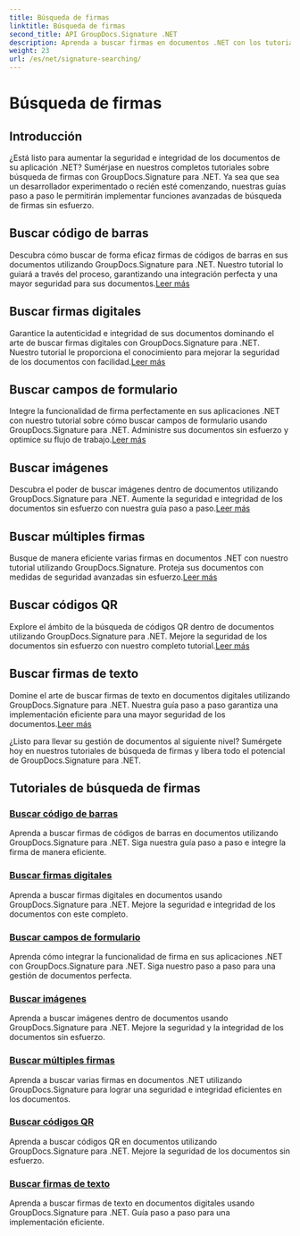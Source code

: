 ```yaml
---
title: Búsqueda de firmas
linktitle: Búsqueda de firmas
second_title: API GroupDocs.Signature .NET
description: Aprenda a buscar firmas en documentos .NET con los tutoriales de GroupDocs.Signature para .NET. Mejore la seguridad con búsquedas de códigos de barras, digitales, imágenes, texto y códigos QR.
weight: 23
url: /es/net/signature-searching/
---
```


# Búsqueda de firmas

## Introducción

¿Está listo para aumentar la seguridad e integridad de los documentos de su aplicación .NET? Sumérjase en nuestros completos tutoriales sobre búsqueda de firmas con GroupDocs.Signature para .NET. Ya sea que sea un desarrollador experimentado o recién esté comenzando, nuestras guías paso a paso le permitirán implementar funciones avanzadas de búsqueda de firmas sin esfuerzo.

## Buscar código de barras
 Descubra cómo buscar de forma eficaz firmas de códigos de barras en sus documentos utilizando GroupDocs.Signature para .NET. Nuestro tutorial lo guiará a través del proceso, garantizando una integración perfecta y una mayor seguridad para sus documentos.[Leer más](./search-for-barcode/)

## Buscar firmas digitales
 Garantice la autenticidad e integridad de sus documentos dominando el arte de buscar firmas digitales con GroupDocs.Signature para .NET. Nuestro tutorial le proporciona el conocimiento para mejorar la seguridad de los documentos con facilidad.[Leer más](./search-for-digital-signatures/)

## Buscar campos de formulario
Integre la funcionalidad de firma perfectamente en sus aplicaciones .NET con nuestro tutorial sobre cómo buscar campos de formulario usando GroupDocs.Signature para .NET. Administre sus documentos sin esfuerzo y optimice su flujo de trabajo.[Leer más](./search-for-form-fields/)

## Buscar imágenes
 Descubra el poder de buscar imágenes dentro de documentos utilizando GroupDocs.Signature para .NET. Aumente la seguridad e integridad de los documentos sin esfuerzo con nuestra guía paso a paso.[Leer más](./search-for-images/)

## Buscar múltiples firmas
 Busque de manera eficiente varias firmas en documentos .NET con nuestro tutorial utilizando GroupDocs.Signature. Proteja sus documentos con medidas de seguridad avanzadas sin esfuerzo.[Leer más](./search-for-multiple-signatures/)

## Buscar códigos QR
 Explore el ámbito de la búsqueda de códigos QR dentro de documentos utilizando GroupDocs.Signature para .NET. Mejore la seguridad de los documentos sin esfuerzo con nuestro completo tutorial.[Leer más](./search-for-qr-codes/)

## Buscar firmas de texto
Domine el arte de buscar firmas de texto en documentos digitales utilizando GroupDocs.Signature para .NET. Nuestra guía paso a paso garantiza una implementación eficiente para una mayor seguridad de los documentos.[Leer más](./search-for-text-signatures/)

¿Listo para llevar su gestión de documentos al siguiente nivel? Sumérgete hoy en nuestros tutoriales de búsqueda de firmas y libera todo el potencial de GroupDocs.Signature para .NET.

## Tutoriales de búsqueda de firmas
### [Buscar código de barras](./search-for-barcode/)
Aprenda a buscar firmas de códigos de barras en documentos utilizando GroupDocs.Signature para .NET. Siga nuestra guía paso a paso e integre la firma de manera eficiente.
### [Buscar firmas digitales](./search-for-digital-signatures/)
Aprenda a buscar firmas digitales en documentos usando GroupDocs.Signature para .NET. Mejore la seguridad e integridad de los documentos con este completo.
### [Buscar campos de formulario](./search-for-form-fields/)
Aprenda cómo integrar la funcionalidad de firma en sus aplicaciones .NET con GroupDocs.Signature para .NET. Siga nuestro paso a paso para una gestión de documentos perfecta.
### [Buscar imágenes](./search-for-images/)
Aprenda a buscar imágenes dentro de documentos usando GroupDocs.Signature para .NET. Mejore la seguridad y la integridad de los documentos sin esfuerzo.
### [Buscar múltiples firmas](./search-for-multiple-signatures/)
Aprenda a buscar varias firmas en documentos .NET utilizando GroupDocs.Signature para lograr una seguridad e integridad eficientes en los documentos.
### [Buscar códigos QR](./search-for-qr-codes/)
Aprenda a buscar códigos QR en documentos utilizando GroupDocs.Signature para .NET. Mejore la seguridad de los documentos sin esfuerzo.
### [Buscar firmas de texto](./search-for-text-signatures/)
Aprenda a buscar firmas de texto en documentos digitales usando GroupDocs.Signature para .NET. Guía paso a paso para una implementación eficiente.